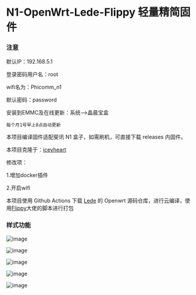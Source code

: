 # N1-OpenWrt-Lede-Flippy 轻量精简固件

### 注意

默认IP：192.168.5.1

登录密码用户名：root

wifi名为：Phicomm_n1

默认密码：password

安装到EMMC及在线更新：系统-->晶晨宝盒

`每个月1号早上8点自动更新`

本项目编译固件适配斐讯 N1 盒子，如需刷机，可直接下载 releases 内固件。

本项目克隆于：[iceyheart](https://github.com/iceyheart/N1-OpenWrt-Lede#n1-openwrt-%E8%BD%BB%E9%87%8F%E5%9B%BA%E4%BB%B6--%E6%97%81%E8%B7%AF%E4%B8%93%E7%94%A8-%E6%AF%8F%E5%91%A8%E4%BA%94%E6%97%A98%E7%82%B9%E8%87%AA%E5%8A%A8%E6%9B%B4%E6%96%B0)

修改项：

1.增加docker插件

2.开启wifi

本项目使用 Github Actions 下载 [Lede](https://github.com/coolsnowwolf/lede) 的 Openwrt 源码仓库，进行云编译，使用[Flippy](https://github.com/ophub/flippy-openwrt-actions)大佬的脚本进行打包

### 样式功能

![image](https://user-images.githubusercontent.com/102129419/204468837-59f097b3-b51e-4f4a-a019-bb8d49f697e1.png)

![image](https://user-images.githubusercontent.com/102129419/204469299-eb863c20-6ac7-4b10-b4a2-455afc8981b5.png)

![image](https://user-images.githubusercontent.com/102129419/204469603-7a3fe8a5-14ea-4420-9727-e37238a3d21a.png)

![image](https://user-images.githubusercontent.com/102129419/204469813-791fda38-4ddb-45c9-9967-38ebefa36902.png)

![image](https://user-images.githubusercontent.com/102129419/204469996-dbc61ba0-97b4-462b-9d03-65c4051b8f35.png)
